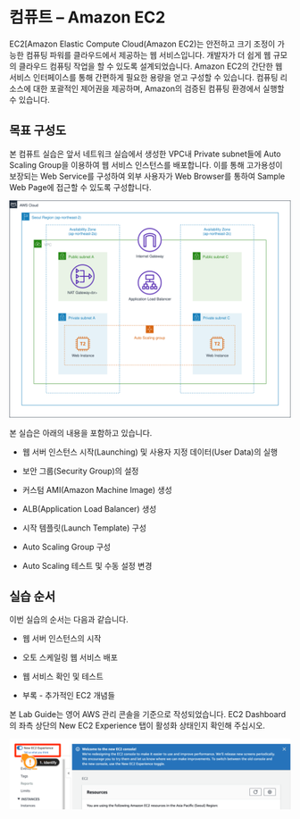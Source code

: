 # 컴퓨트 – Amazon EC2

EC2[Amazon Elastic Compute Cloud(Amazon EC2)는 안전하고 크기 조정이 가능한 컴퓨팅 파워를 클라우드에서 제공하는 웹 서비스입니다. 개발자가 더 쉽게 웹 규모의 클라우드 컴퓨팅 작업을 할 수 있도록 설계되었습니다. Amazon EC2의 간단한 웹 서비스 인터페이스를 통해 간편하게 필요한 용량을 얻고 구성할 수 있습니다. 컴퓨팅 리소스에 대한 포괄적인 제어권을 제공하며, Amazon의 검증된 컴퓨팅 환경에서 실행할 수 있습니다.

## 목표 구성도
본 컴퓨트 실습은 앞서 네트워크 실습에서 생성한 VPC내 Private subnet들에 Auto Scaling Group을 이용하여 웹 서비스 인스턴스를 배포합니다. 이를 통해 고가용성이 보장되는 Web Service를 구성하여 외부 사용자가 Web Browser를 통하여 Sample Web Page에 접근할 수 있도록 구성합니다.

![](./images/gid-ec2-01.svg)

본 실습은 아래의 내용을 포함하고 있습니다.

- 웹 서버 인스턴스 시작(Launching) 및 사용자 지정 데이터(User Data)의 실행

- 보안 그룹(Security Group)의 설정

- 커스텀 AMI(Amazon Machine Image) 생성

- ALB(Application Load Balancer) 생성

- 시작 템플릿(Launch Template) 구성

- Auto Scaling Group 구성

- Auto Scaling 테스트 및 수동 설정 변경

## 실습 순서
이번 실습의 순서는 다음과 같습니다.

- 웹 서버 인스턴스의 시작

- 오토 스케일링 웹 서비스 배포

- 웹 서비스 확인 및 테스트

- 부록 - 추가적인 EC2 개념들

본 Lab Guide는 영어 AWS 관리 콘솔을 기준으로 작성되었습니다. EC2 Dashboard의 좌측 상단의 New EC2 Experience 탭이 활성화 상태인지 확인해 주십시오.

![](./images/gid-ec2-02.png)

<!-- [Previous](./network/30-index.md) | [Next](./compute/10-launching.md)